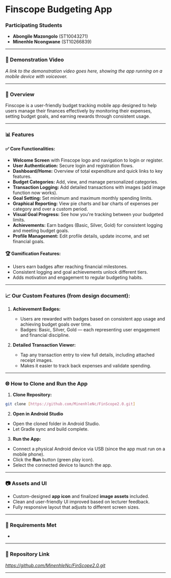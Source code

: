 # Finscope Budgeting App

### Participating Students

* **Abongile Mazongolo** (ST10043271)
* **Minenhle Ncongwane** (ST10266839)

---

### 🎥 Demonstration Video

*A link to the demonstration video goes here, showing the app running on a mobile device with voiceover.*

---

### 📅 Overview

Finscope is a user-friendly budget tracking mobile app designed to help users manage their finances effectively by monitoring their expenses, setting budget goals, and earning rewards through consistent usage.

---

### 📊 Features

#### ✅ Core Functionalities:

* **Welcome Screen** with Finscope logo and navigation to login or register.
* **User Authentication:** Secure login and registration flows.
* **Dashboard/Home:** Overview of total expenditure and quick links to key features.
* **Budget Categories:** Add, view, and manage personalized categories.
* **Transaction Logging:** Add detailed transactions with images (add image function now works).
* **Goal Setting:** Set minimum and maximum monthly spending limits.
* **Graphical Reporting:** View pie charts and bar charts of expenses per category and over a custom period.
* **Visual Goal Progress:** See how you're tracking between your budgeted limits.
* **Achievements:** Earn badges (Basic, Silver, Gold) for consistent logging and meeting budget goals.
* **Profile Management:** Edit profile details, update income, and set financial goals.

#### 🏆 Gamification Features:

* Users earn badges after reaching financial milestones.
* Consistent logging and goal achievements unlock different tiers.
* Adds motivation and engagement to regular budgeting habits.

---

### 📈 Our Custom Features (from design document):

1. **Achievement Badges:**

   * Users are rewarded with badges based on consistent app usage and achieving budget goals over time.
   * Badges: Basic, Silver, Gold — each representing user engagement and financial discipline.

2. **Detailed Transaction Viewer:**

   * Tap any transaction entry to view full details, including attached receipt images.
   * Makes it easier to track back expenses and validate spending.

---

### 🌐 How to Clone and Run the App

1. **Clone Repository:**

```bash
git clone [https://github.com/MinenhleNc/FinScope2.0.git]
```

2. **Open in Android Studio**

* Open the cloned folder in Android Studio.
* Let Gradle sync and build complete.

3. **Run the App:**

* Connect a physical Android device via USB (since the app must run on a mobile phone).
* Click the **Run** button (green play icon).
* Select the connected device to launch the app.

---

### 📷 Assets and UI

* Custom-designed **app icon** and finalized **image assets** included.
* Clean and user-friendly UI improved based on lecturer feedback.
* Fully responsive layout that adjusts to different screen sizes.

---

### 📆 Requirements Met

*

---

### 🔗 Repository Link

*https://github.com/MinenhleNc/FinScope2.0.git*

---

